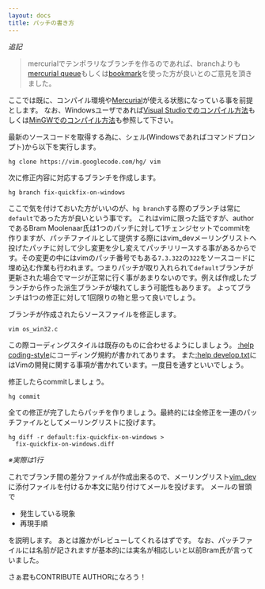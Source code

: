 ```yaml
---
layout: docs
title: パッチの書き方
---
```


*追記*

> mercurialでテンポラリなブランチを作るのであれば、branchよりも[mercurial queue](http://mercurial.selenic.com/wiki/JapaneseMqExtension)もしくは[bookmark](http://mercurial.selenic.com/wiki/Bookmarks)を使った方が良いとのご意見を頂きました。

ここでは既に、コンパイル環境や[Mercurial](http://mercurial.selenic.com/)が使える状態になっている事を前提とします。
なお、Windowsユーザであれば[Visual Studioでのコンパイル方法](http://vim-jp.org/docs/build_windows_msvc.html)もしくは[MinGWでのコンパイル方法](http://vim-jp.org/docs/build_windows_mingw.html)も参照して下さい。

最新のソースコードを取得する為に、シェル(Windowsであればコマンドプロンプト)から以下を実行します。

    hg clone https://vim.googlecode.com/hg/ vim

次に修正内容に対応するブランチを作成します。

    hg branch fix-quickfix-on-windows

ここで気を付けておいた方がいいのが、`hg branch`する際のブランチは常に`default`であった方が良いという事です。
これはvimに限った話ですが、authorであるBram Moolenaar氏は1つのパッチに対して1チェンジセットでcommitを作りますが、パッチファイルとして提供する際にはvim\_devメーリングリストへ投げたパッチに対して少し変更を少し変えてパッチリリースする事があるからです。その変更の中にはvimのパッチ番号でもある`7.3.322`の`322`をソースコードに埋め込む作業も行われます。つまりパッチが取り入れられて`default`ブランチが更新された場合でマージが正常に行く事があまりないのです。例えば作成したブランチから作った派生ブランチが壊れてしまう可能性もあります。
よってブランチは1つの修正に対して1回限りの物と思って良いでしょう。

ブランチが作成されたらソースファイルを修正します。

    vim os_win32.c

この際コーディングスタイルは既存のものに合わせるようにしましょう。
[:help coding-style](http://vim-jp.org/vimdoc-ja/develop.html#coding-style)にコーディング規約が書かれてあります。
また[:help develop.txt](http://vim-jp.org/vimdoc-ja/develop.html)にはVimの開発に関する事項が書かれています。一度目を通すといいでしょう。

修正したらcommitしましょう。

    hg commit

全ての修正が完了したらパッチを作りましょう。最終的には全修正を一連のパッチファイルとしてメーリングリストに投げます。

    hg diff -r default:fix-quickfix-on-windows >
      fix-quickfix-on-windows.diff

*※実際は1行*

これでブランチ間の差分ファイルが作成出来るので、メーリングリスト[vim\_dev](https://groups.google.com/forum/#!forum/vim_dev)に添付ファイルを付けるか本文に貼り付けてメールを投げます。
メールの冒頭で

- 発生している現象
- 再現手順

を説明します。
あとは誰かがレビューしてくれるはずです。
なお、パッチファイルには名前が記されますが基本的には実名が相応しいと以前Bram氏が言っていました。

さぁ君もCONTRIBUTE AUTHORになろう！
